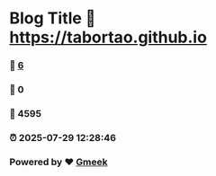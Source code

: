 # Blog Title :link: https://tabortao.github.io 
### :page_facing_up: [6](https://tabortao.github.io/tag.html) 
### :speech_balloon: 0 
### :hibiscus: 4595 
### :alarm_clock: 2025-07-29 12:28:46 
### Powered by :heart: [Gmeek](https://github.com/Meekdai/Gmeek)
